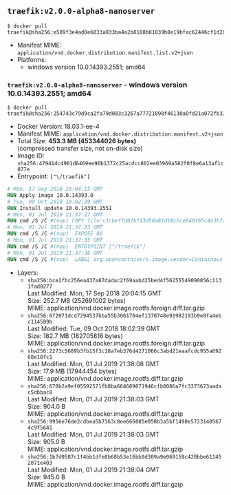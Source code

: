 ## `traefik:v2.0.0-alpha8-nanoserver`

```console
$ docker pull traefik@sha256:e509f3e4ad0e6033a833ba4a2b8188b81039b8e19bfac62446cf1d28d326aafb
```

-	Manifest MIME: `application/vnd.docker.distribution.manifest.list.v2+json`
-	Platforms:
	-	windows version 10.0.14393.2551; amd64

### `traefik:v2.0.0-alpha8-nanoserver` - windows version 10.0.14393.2551; amd64

```console
$ docker pull traefik@sha256:254743c79d9ca2fa79d083c3267a77721898f46130a0fd21a072fb33375d4ffb
```

-	Docker Version: 18.03.1-ee-4
-	Manifest MIME: `application/vnd.docker.distribution.manifest.v2+json`
-	Total Size: **453.3 MB (453344026 bytes)**  
	(compressed transfer size, not on-disk size)
-	Image ID: `sha256:47941dc4901d6469ee96b1372c25acdcc802ee03969a582f0f8e6a13af1c077e`
-	Entrypoint: `["\/traefik"]`

```dockerfile
# Mon, 17 Sep 2018 20:04:15 GMT
RUN Apply image 10.0.14393.0
# Tue, 09 Oct 2018 18:02:39 GMT
RUN Install update 10.0.14393.2551
# Mon, 01 Jul 2019 21:37:27 GMT
RUN cmd /S /C #(nop) COPY file:c1cbeffd07bf13d50a81d18cbce640f65c4e3bfa76d5ec31887f9d7b078551f9 in \traefik.exe 
# Mon, 01 Jul 2019 21:37:33 GMT
RUN cmd /S /C #(nop)  EXPOSE 80
# Mon, 01 Jul 2019 21:37:35 GMT
RUN cmd /S /C #(nop)  ENTRYPOINT ["/traefik"]
# Mon, 01 Jul 2019 21:37:36 GMT
RUN cmd /S /C #(nop)  LABEL org.opencontainers.image.vendor=Containous org.opencontainers.image.url=https://traefik.io org.opencontainers.image.title=Traefik org.opencontainers.image.description=A modern reverse-proxy org.opencontainers.image.version=v2.0.0-alpha8 org.opencontainers.image.documentation=https://docs.traefik.io
```

-	Layers:
	-	`sha256:bce2fbc256ea437a87dadac2f69aabd25bed4f56255549090056c1131fad0277`  
		Last Modified: Mon, 17 Sep 2018 20:04:15 GMT  
		Size: 252.7 MB (252691002 bytes)  
		MIME: application/vnd.docker.image.rootfs.foreign.diff.tar.gzip
	-	`sha256:6f2071dcd7294537bba55b3061704ef1370748e91982193b9e0fa4ebc114589b`  
		Last Modified: Tue, 09 Oct 2018 18:02:39 GMT  
		Size: 182.7 MB (182705816 bytes)  
		MIME: application/vnd.docker.image.rootfs.foreign.diff.tar.gzip
	-	`sha256:2273c5689b3fb15f3c18a7eb376d4271066c3abd21eaafcdc955a69268e18fc1`  
		Last Modified: Mon, 01 Jul 2019 21:38:08 GMT  
		Size: 17.9 MB (17944454 bytes)  
		MIME: application/vnd.docker.image.rootfs.diff.tar.gzip
	-	`sha256:670b2a9ef05592571fb8ba664609071946cfb0086a7fc3373673aadac5dbbac8`  
		Last Modified: Mon, 01 Jul 2019 21:38:03 GMT  
		Size: 904.0 B  
		MIME: application/vnd.docker.image.rootfs.diff.tar.gzip
	-	`sha256:9956e76de2cdbea5b7363c8ee666085e058b3a5bf1498e57231405674c9f5641`  
		Last Modified: Mon, 01 Jul 2019 21:38:03 GMT  
		Size: 905.0 B  
		MIME: application/vnd.docker.image.rootfs.diff.tar.gzip
	-	`sha256:1b7d0587c1f4bb1dfe8b68b53e16bb9d309a9e069159c420bbe611452871e403`  
		Last Modified: Mon, 01 Jul 2019 21:38:04 GMT  
		Size: 945.0 B  
		MIME: application/vnd.docker.image.rootfs.diff.tar.gzip
